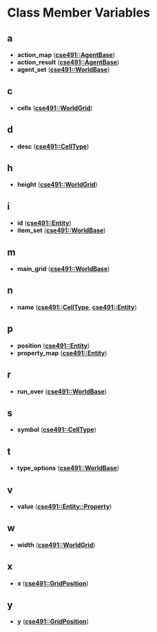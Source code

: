 
# Class Member Variables



## a

* **action\_map** ([**cse491::AgentBase**](classcse491_1_1_agent_base.md))
* **action\_result** ([**cse491::AgentBase**](classcse491_1_1_agent_base.md))
* **agent\_set** ([**cse491::WorldBase**](classcse491_1_1_world_base.md))


## c

* **cells** ([**cse491::WorldGrid**](classcse491_1_1_world_grid.md))


## d

* **desc** ([**cse491::CellType**](structcse491_1_1_cell_type.md))


## h

* **height** ([**cse491::WorldGrid**](classcse491_1_1_world_grid.md))


## i

* **id** ([**cse491::Entity**](classcse491_1_1_entity.md))
* **item\_set** ([**cse491::WorldBase**](classcse491_1_1_world_base.md))


## m

* **main\_grid** ([**cse491::WorldBase**](classcse491_1_1_world_base.md))


## n

* **name** ([**cse491::CellType**](structcse491_1_1_cell_type.md), [**cse491::Entity**](classcse491_1_1_entity.md))


## p

* **position** ([**cse491::Entity**](classcse491_1_1_entity.md))
* **property\_map** ([**cse491::Entity**](classcse491_1_1_entity.md))


## r

* **run\_over** ([**cse491::WorldBase**](classcse491_1_1_world_base.md))


## s

* **symbol** ([**cse491::CellType**](structcse491_1_1_cell_type.md))


## t

* **type\_options** ([**cse491::WorldBase**](classcse491_1_1_world_base.md))


## v

* **value** ([**cse491::Entity::Property**](structcse491_1_1_entity_1_1_property.md))


## w

* **width** ([**cse491::WorldGrid**](classcse491_1_1_world_grid.md))


## x

* **x** ([**cse491::GridPosition**](classcse491_1_1_grid_position.md))


## y

* **y** ([**cse491::GridPosition**](classcse491_1_1_grid_position.md))




